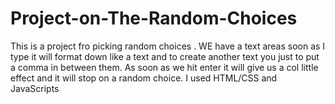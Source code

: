 # Project-on-The-Random-Choices
This is a project fro picking random choices . WE have a text areas soon as I type it will format down like a text and to create another text you just to put a comma in between them. As soon as we hit enter it will give us a col little effect and it will stop on a random choice. 
I used HTML/CSS and JavaScripts

